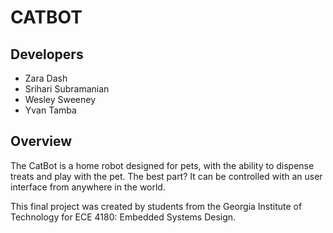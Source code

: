 # CATBOT

## Developers

* Zara Dash
* Srihari Subramanian
* Wesley Sweeney
* Yvan Tamba

## Overview

The CatBot is a home robot designed for pets, with the ability to dispense treats and play with the pet. The best part? It can be controlled with an user interface from anywhere in the world. 

This final project was created by students from the Georgia Institute of Technology for ECE 4180: Embedded Systems Design.
